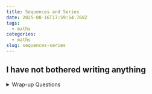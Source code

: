```yaml
---
title: Sequences and Series
date: 2025-08-16T17:59:54.768Z
tags:
  - maths
categories:
  - maths
slug: sequences-series
---
```


## I have not bothered writing anything

<details>
<summary>Wrap-up Questions</summary>
<p>

1. **Question:** A student starts a savings plan. In the first year, they deposit £1,200. In each subsequent year, they increase their deposit by a constant £300. After 5 years of deposits, they stop adding money and invest the total accumulated amount in an account that earns 6% interest compounded annually. What is the value of the investment 10 years after they made their _last_ deposit?
<details>
<summary>Answer</summary>
<p>
- This is a two-part problem. First, an arithmetic series to find the total saved, then a geometric sequence for the compound interest.
- **Part 1: Calculate total savings (Arithmetic Series)**
  - The deposits are an arithmetic sequence with $a_1 = 1200$, $d = 300$, and $n=5$ years of deposits.
  - The total amount deposited is the sum of the series, $S_5$.
  - First, find the deposit in the 5th year: $a_5 = a_1 + (5-1)d = 1200 + 4(300) = 2400$.
  - Now, find the sum: $S_5 = \frac{n}{2}(a_1 + a_5) = \frac{5}{2}(1200 + 2400) = 2.5(3600) = £9,000$.
- **Part 2: Calculate investment growth (Geometric Sequence)**
  - The principal for the investment is $P = £9,000$.
  - The annual interest rate is $i = 0.06$, so the common ratio is $r = 1.06$.
  - The time period is $t = 10$ years.
  - The future value is given by the compound interest formula $FV = P(1+i)^t$.
  - $FV = 9000(1.06)^{10} \approx 9000(1.790847) \approx £16,117.62$.
</p>
<p>
<b>If you get this wrong, you should focus on:</b> Separating a multi-stage problem, calculating the sum of a finite arithmetic series, and applying the formula for compound interest (a geometric sequence application).
</p>
</details>

2. **Question:** A patient is given an initial dose of 20mg of a medication. Every day, they take a 10mg maintenance dose. The drug is eliminated from the body such that 50% of the total amount is removed every 24 hours. What is the limiting amount of the drug in the body in the long run (i.e., the steady state amount)?
<details>
<summary>Answer</summary>
<p>
- Let $A_n$ be the amount of the drug in the body immediately after the $n$-th maintenance dose.
- $A_0 = 20$ (initial dose).
- **Day 1:** Before the dose, the amount is $20 \times 0.5 = 10$. After the dose, $A_1 = (20 \times 0.5) + 10 = 20$.
- **Day 2:** Before the dose, the amount is $A_1 \times 0.5 = 20 \times 0.5 = 10$. After the dose, $A_2 = (A_1 \times 0.5) + 10 = (20 \times 0.5) + 10 = 20$.
- It seems the amount right after each dose is always 20mg. Let's write a general recurrence relation.
- Let $Q_n$ be the amount in the body just *after* the $n$-th dose (for $n \ge 1$). Let $Q_0=20$ be the initial amount.
- The amount just before the $(n+1)$-th dose is $0.5 \cdot Q_n$.
- The amount just after the $(n+1)$-th dose is $Q_{n+1} = 0.5 \cdot Q_n + 10$.
- To find the limiting amount (steady state), we assume the sequence converges to a limit $L$.
- As $n \to \infty$, $Q_{n+1} \to L$ and $Q_n \to L$.
  $$ L = 0.5L + 10 $$
  $$ 0.5L = 10 $$
  $$ L = \frac{10}{0.5} = 20 \text{ mg} $$
- The limiting amount of the drug in the body, measured just after taking the dose, is 20 mg. The amount will then fluctuate between 20mg (just after the dose) and 10mg (just before the next dose). The question asks for the limiting amount, which in this context usually refers to the peak steady-state level.
</p>
<p>
<b>If you get this wrong, you should focus on:</b> Modeling real-world scenarios with recurrence relations and finding the fixed point or steady state of the system by taking the limit.
</p>
</details>

3. **Question:** Find the exact sum of the infinite series $\sum_{n=1}^{\infty} \frac{1}{n(n+1)(n+2)}$.
<details>
<summary>Answer</summary>
<p>
- This series can be solved by recognizing it as a telescoping series after applying partial fraction decomposition.
- **Step 1: Decompose the general term.**
  - $$ \frac{1}{n(n+1)(n+2)} = \frac{A}{n} + \frac{B}{n+1} + \frac{C}{n+2} $$
  - $$ 1 = A(n+1)(n+2) + B(n)(n+2) + C(n)(n+1) $$
  - Let $n=0$: $1 = A(1)(2) \implies A = 1/2$.
  - Let $n=-1$: $1 = B(-1)(1) \implies B = -1$.
  - Let $n=-2$: $1 = C(-2)(-1) \implies C = 1/2$.
  So, the term is $\frac{1}{2n} - \frac{1}{n+1} + \frac{1}{2(n+2)}$.
- **Step 2: Write out the partial sum $S_N$ to find the pattern.**
  - To make the pattern clearer, rewrite the term as $\frac{1}{2}\left(\frac{1}{n} - \frac{2}{n+1} + \frac{1}{n+2}\right) = \frac{1}{2}\left[\left(\frac{1}{n} - \frac{1}{n+1}\right) - \left(\frac{1}{n+1} - \frac{1}{n+2}\right)\right]$.
  - Let $a_n = \frac{1}{n} - \frac{1}{n+1}$. The term is $\frac{1}{2}(a_n - a_{n+1})$.
  - $n=1: \frac{1}{2}(a_1 - a_2) = \frac{1}{2}\left[\left(1-\frac{1}{2}\right) - \left(\frac{1}{2}-\frac{1}{3}\right)\right]$
  - $n=2: \frac{1}{2}(a_2 - a_3) = \frac{1}{2}\left[\left(\frac{1}{2}-\frac{1}{3}\right) - \left(\frac{1}{3}-\frac{1}{4}\right)\right]$
  - $n=3: \frac{1}{2}(a_3 - a_4) = \frac{1}{2}\left[\left(\frac{1}{3}-\frac{1}{4}\right) - \left(\frac{1}{4}-\frac{1}{5}\right)\right]$
  - The sum is $\frac{1}{2} [ (a_1 - a_2) + (a_2 - a_3) + \dots + (a_N - a_{N+1}) ]$. 
  - This telescopes to $\frac{1}{2}(a_1 - a_{N+1})$.
- **Step 3: Evaluate the limit of the partial sum.**
  - $$ S_N = \frac{1}{2}(a_1 - a_{N+1}) = \frac{1}{2}\left[ \left(1-\frac{1}{2}\right) - \left(\frac{1}{N+1} - \frac{1}{N+2}\right) \right] = \frac{1}{2}\left[ \frac{1}{2} - \frac{1}{N+1} + \frac{1}{N+2} \right] $$
  - $$ S = \lim_{N\to\infty} S_N = \lim_{N\to\infty} \frac{1}{2}\left[ \frac{1}{2} - \frac{1}{N+1} + \frac{1}{N+2} \right] = \frac{1}{2} \left( \frac{1}{2} - 0 + 0 \right) = \frac{1}{4} $$
</p>
<p>
<b>If you get this wrong, you should focus on:</b> Partial fraction decomposition for cubic denominators and identifying the cancellation pattern in telescoping series.
</p>
</details>

4. **Question:** The area of a Koch snowflake can be found by summing an infinite series. Start with an equilateral triangle of area $A$. At each step, a new equilateral triangle is added to the middle third of each existing side. The new triangle's side length is 1/3 of the side it's added to. Find the total area of the snowflake after an infinite number of steps in terms of the initial area $A$.
<details>
<summary>Answer</summary>
<p>
- This problem requires tracking the number of triangles added and their area at each step.
- Let $A_0 = A$ be the initial area. Let $S_0 = 3$ be the initial number of sides.
- **Step 1 (k=1):**
  - We add one new triangle to each of the $S_0=3$ sides.
  - A triangle with side length $s/3$ has area $(1/3)^2 = 1/9$ of a triangle with side length $s$.
  - Area added: $A_1 = S_0 \cdot \frac{A}{9} = 3 \cdot \frac{A}{9} = \frac{A}{3}$.
  - New number of sides: $S_1 = S_0 \cdot 4 = 12$.
- **Step 2 (k=2):**
  - We add one new triangle to each of the $S_1=12$ sides.
  - The side length of these new triangles is $1/3$ of the previous step's triangles, so their area is $1/9$ of the previous step's triangles, which is $(1/9)^2 A = A/81$.
  - Area added: $A_2 = S_1 \cdot \frac{A}{81} = 12 \cdot \frac{A}{81} = \frac{4A}{27}$.
- **Step 3 (k=3):**
  - Number of sides is now $S_2 = S_1 \cdot 4 = 48$. Area of new triangles is $A/81 \cdot 1/9 = A/729$.
  - Area added: $A_3 = S_2 \cdot \frac{A}{729} = 48 \cdot \frac{A}{729} = \frac{16A}{243}$.
- **Identify the pattern:**
  - The total area is $A_{total} = A_0 + A_1 + A_2 + A_3 + \dots$
  - $A_{total} = A + \frac{A}{3} + \frac{4A}{27} + \frac{16A}{243} + \dots = A + A \left( \frac{1}{3} + \frac{4}{27} + \frac{16}{243} + \dots \right)$
  - The series in the parenthesis is $ \frac{1}{3} + \frac{4}{9} \cdot \frac{1}{3} + (\frac{4}{9})^2 \cdot \frac{1}{3} + \dots $
  - This is a geometric series with first term $a = 1/3$ and common ratio $r = 4/9$.
- **Sum the series:**
  - Since $|r| = 4/9 < 1$, the series converges.
  - Sum of the added area = $\frac{a}{1-r} = \frac{1/3}{1 - 4/9} = \frac{1/3}{5/9} = \frac{1}{3} \cdot \frac{9}{5} = \frac{3}{5}$.
  - The total area is $A_{total} = A + A \left( \frac{3}{5} \right) = \frac{8}{5}A$.
</p>
<p>
<b>If you get this wrong, you should focus on:</b> Modeling a geometric process, identifying the first term and common ratio of the resulting geometric series, and calculating the sum.
</p>
</details>

5. **Question:** A student is trying to determine if the series $\sum_{n=1}^{\infty} \frac{n^2+n}{n^3+2}$ converges. They first try the Ratio Test, but find it inconclusive. Show why the Ratio Test is inconclusive, and then use a more appropriate test to definitively determine convergence or divergence.
<details>
<summary>Answer</summary>
<p>
- **Part 1: Show the Ratio Test is inconclusive.**
  - Let $a_n = \frac{n^2+n}{n^3+2}$.
  $$ L = \lim_{n\to\infty} \left| \frac{a_{n+1}}{a_n} \right| = \lim_{n\to\infty} \frac{(n+1)^2+(n+1)}{(n+1)^3+2} \cdot \frac{n^3+2}{n^2+n} $$
  - To evaluate this limit, we only need to consider the highest power terms in each polynomial.
  - Highest power in $(n+1)^2+(n+1)$ is $n^2$.
  - Highest power in $(n+1)^3+2$ is $n^3$.
  - Highest power in $n^3+2$ is $n^3$.
  - Highest power in $n^2+n$ is $n^2$.
  $$ L = \lim_{n\to\infty} \frac{n^2 \cdot n^3}{n^3 \cdot n^2} = \lim_{n\to\infty} \frac{n^5}{n^5} = 1 $$
  - Since the limit is 1, the Ratio Test is inconclusive.
- **Part 2: Use a more appropriate test.**
  - The Limit Comparison Test is ideal here. The term $a_n$ behaves like $\frac{n^2}{n^3} = \frac{1}{n}$ for large $n$.
  - Let's compare our series to the harmonic series $\sum b_n = \sum \frac{1}{n}$, which is known to diverge.
  - Compute the limit of the ratio of the terms:
  $$ L = \lim_{n\to\infty} \frac{a_n}{b_n} = \lim_{n\to\infty} \frac{\frac{n^2+n}{n^3+2}}{\frac{1}{n}} = \lim_{n\to\infty} \frac{n(n^2+n)}{n^3+2} = \lim_{n\to\infty} \frac{n^3+n^2}{n^3+2} $$
  - Divide numerator and denominator by $n^3$:
  $$ L = \lim_{n\to\infty} \frac{1+1/n}{1+2/n^3} = \frac{1}{1} = 1 $$
  - Since the limit is a finite, positive number ($0 < L < \infty$), and the comparison series $\sum \frac{1}{n}$ diverges, the original series $\sum \frac{n^2+n}{n^3+2}$ also diverges by the Limit Comparison Test.
</p>
<p>
<b>If you get this wrong, you should focus on:</b> Understanding the limitations of the Ratio Test (especially for rational functions) and applying the Limit Comparison Test by choosing an appropriate p-series to compare with.
</p>
</details>

6. **Question:** A programmer needs to approximate $\cos(0.2)$ for a low-power device. They decide to use a Maclaurin polynomial. What is the minimum degree of the polynomial required to guarantee an approximation error less than $10^{-7}$?
<details>
<summary>Answer</summary>
<p>
- This problem requires using the Taylor Remainder Theorem, specifically the error bound for an alternating series, as the Maclaurin series for cosine is alternating.
- The Maclaurin series for $\cos(x)$ is $\sum_{n=0}^{\infty} \frac{(-1)^n x^{2n}}{(2n)!} = 1 - \frac{x^2}{2!} + \frac{x^4}{4!} - \frac{x^6}{6!} + \dots$.
- For $x=0.2$, this is an alternating series. The Alternating Series Estimation Theorem states that the error $|R_n|$ in approximating the sum by the $n$-th partial sum is less than the absolute value of the first unused term, $|a_{n+1}|$.
- Let's calculate the absolute values of the terms for $x=0.2$:
  - Term 0 ($1$): Used in $P_0$.
  - Term 1 ($-\frac{0.2^2}{2!}$): $|a_1| = \frac{0.04}{2} = 0.02$. Used in $P_2$.
  - Term 2 ($+\frac{0.2^4}{4!}$): $|a_2| = \frac{0.0016}{24} \approx 6.67 \times 10^{-5}$. Used in $P_4$.
  - Term 3 ($-\frac{0.2^6}{6!}$): $|a_3| = \frac{0.000064}{720} \approx 8.89 \times 10^{-8}$.
- We need the error to be less than $10^{-7}$.
- If we use the polynomial $P_4(x) = 1 - \frac{x^2}{2!} + \frac{x^4}{4!}$, the error will be bounded by the absolute value of the next term, which is $|a_3| \approx 8.89 \times 10^{-8}$.
- Since $8.89 \times 10^{-8} < 10^{-7}$, this is sufficient.
- The polynomial $P_4(x)$ has degree 4. However, the question asks for the minimum degree. The polynomial used is $1 - \frac{x^2}{2!} + \frac{x^4}{4!}$. The term with $x^5$ is zero, so $P_5(x) = P_4(x)$. The error for $P_5(x)$ is also bounded by the next non-zero term, which is the $x^6$ term.
- Therefore, using a polynomial of degree 4 (or 5) is sufficient. The minimum degree required to include the $x^4$ term is 4.
</p>
<p>
<b>If you get this wrong, you should focus on:</b> The Alternating Series Estimation Theorem and how it applies to Taylor series approximations for functions like sine and cosine.
</p>
</details>

7. **Question:** The function $f(x) = \sin(x^2)$ is notoriously difficult to integrate. Approximate the value of the definite integral $\int_0^1 \sin(x^2) dx$ by integrating the first three non-zero terms of its Maclaurin series.
<details>
<summary>Answer</summary>
<p>
- **Step 1: Find the Maclaurin series for $\sin(x^2)$.**
  - Start with the series for $\sin(u) = u - \frac{u^3}{3!} + \frac{u^5}{5!} - \dots$.
  - Substitute $u = x^2$:
    - $$ \sin(x^2) = (x^2) - \frac{(x^2)^3}{3!} + \frac{(x^2)^5}{5!} - \dots = x^2 - \frac{x^6}{6} + \frac{x^{10}}{120} - \dots $$
- **Step 2: Integrate the series term-by-term from 0 to 1.**
  - $$ \int_0^1 \sin(x^2) dx \approx \int_0^1 \left( x^2 - \frac{x^6}{6} + \frac{x^{10}}{120} \right) dx $$
- **Step 3: Evaluate the integral.**
  - $$ \left[ \frac{x^3}{3} - \frac{x^7}{6 \cdot 7} + \frac{x^{11}}{120 \cdot 11} \right]_0^1 $$
  - $$ = \left( \frac{1^3}{3} - \frac{1^7}{42} + \frac{1^{11}}{1320} \right) - (0) $$
  - $$ = \frac{1}{3} - \frac{1}{42} + \frac{1}{1320} $$
- **Step 4: Calculate the final value.**
  - $\frac{1}{3} \approx 0.333333$
  - $\frac{1}{42} \approx 0.023810$
  - $\frac{1}{1320} \approx 0.000758$
  - Approximation $\approx 0.333333 - 0.023810 + 0.000758 = 0.310281$.
</p>
<p>
<b>If you get this wrong, you should focus on:</b> Creating new series from known Maclaurin series via substitution, and performing term-by-term integration of a power series to approximate a definite integral.
</p>
</details>

8. **Question:** You need to approximate the sum of an alternating series for a physics simulation. You have two options that both converge to the same value: Series A is $\sum_{n=1}^\infty \frac{(-1)^{n+1}}{n^2}$ and Series B is $\sum_{n=0}^\infty (-1/2)^n$. If you need an error less than 0.001, which series is more "efficient" in terms of the number of terms you need to calculate? Justify your answer by finding the number of terms required for each.
<details>
<summary>Answer</summary>
<p>
- This problem compares the rate of convergence of two different series.
- **Series A: $\sum_{n=1}^\infty \frac{(-1)^{n+1}}{n^2}$**
  - This is an alternating series. The error is bounded by the first unused term. We need to find the smallest $N$ such that the $(N+1)$-th term is less than 0.001.
  - We need $|a_{N+1}| < 0.001 \implies \frac{1}{(N+1)^2} < \frac{1}{1000}$.
  - $(N+1)^2 > 1000 \implies N+1 > \sqrt{1000} \approx 31.6$.
  - $N > 30.6$. So we need $N=31$ terms.
- **Series B: $\sum_{n=0}^\infty (-1/2)^n$**
  - This is a geometric series with $a=1$ and $r=-1/2$. It is also an alternating series.
  - We need to find the smallest $N$ such that the absolute value of the $(N+1)$-th term is less than 0.001.
  - We need $|a_{N+1}| < 0.001 \implies |(-1/2)^{N+1}| < 0.001 \implies (\frac{1}{2})^{N+1} < \frac{1}{1000}$.
  - $2^{N+1} > 1000$.
  - We know $2^{10} = 1024$. So, we need $N+1 = 10$.
  - This gives $N=9$. We need to sum the terms from $n=0$ to $n=9$, which is 10 terms.
- **Conclusion:**
  - Series A requires summing 31 terms.
  - Series B requires summing 10 terms.
  - Series B is more efficient because its terms decrease much more rapidly (exponentially) than the terms of Series A (polynomially).
</p>
<p>
<b>If you get this wrong, you should focus on:</b> Comparing rates of convergence, and applying the Alternating Series Estimation Theorem to both p-series and geometric series.
</p>
</details>

9. **Question:** Show that the series $\sum_{n=2}^{\infty} \frac{(-1)^n}{\sqrt{n} \ln(n)}$ is conditionally convergent.
<details>
<summary>Answer</summary>
<p>
- To prove conditional convergence, we must show two things: (1) the series itself converges, and (2) the series of absolute values diverges.
- **Part 1: Show convergence of the original series.**
  - We use the Alternating Series Test on $\sum_{n=2}^{\infty} \frac{(-1)^n}{\sqrt{n} \ln(n)}$. Let $b_n = \frac{1}{\sqrt{n} \ln(n)}$.
  - Condition 1: $b_n > 0$ for $n \ge 2$. This is true.
  - Condition 2: $\lim_{n\to\infty} b_n = \lim_{n\to\infty} \frac{1}{\sqrt{n} \ln(n)} = 0$. This is true as the denominator grows to infinity.
  - Condition 3: $b_{n+1} \le b_n$. The function $f(x) = \sqrt{x}\ln(x)$ is a product of two increasing functions, so it is increasing. Therefore, its reciprocal, $b_n$, is decreasing.
  - Since all three conditions are met, the series converges by the Alternating Series Test.
- **Part 2: Show divergence of the series of absolute values.**
  - We need to test the series $\sum_{n=2}^{\infty} \left| \frac{(-1)^n}{\sqrt{n} \ln(n)} \right| = \sum_{n=2}^{\infty} \frac{1}{\sqrt{n} \ln(n)}$.
  - We can use the Direct Comparison Test. We know that for $n > e$, $\ln(n) < \sqrt{n}$.
  - Therefore, $\sqrt{n}\ln(n) < \sqrt{n}\sqrt{n} = n$.
  - This implies $\frac{1}{\sqrt{n}\ln(n)} > \frac{1}{n}$ for $n$ large enough.
  - We are comparing our series to the harmonic series $\sum \frac{1}{n}$, which diverges.
  - Since the terms of our series are greater than the terms of a divergent series, the series $\sum \frac{1}{\sqrt{n} \ln(n)}$ diverges by the Direct Comparison Test.
- **Conclusion:**
  - The series converges, but it does not converge absolutely. Therefore, the series is conditionally convergent.
</p>
<p>
<b>If you get this wrong, you should focus on:</b> The definition of conditional and absolute convergence, applying the Alternating Series Test, and using the Direct Comparison Test with a suitable bounding function (like comparing $\ln(n)$ to a power of $n$).
</p>
</details>

10. **Question:** Find the complete interval of convergence for the power series $\sum_{n=1}^{\infty} \frac{(2x-5)^n}{n \cdot 3^n}$.
    <details>
    <summary>Answer</summary>
    <p>
    - **Step 1: Use the Ratio Test to find the radius of convergence.**
      - Let $a_n = \frac{(2x-5)^n}{n \cdot 3^n}$.
      - $$ L = \lim_{n\to\infty} \left| \frac{a_{n+1}}{a_n} \right| = \lim_{n\to\infty} \left| \frac{(2x-5)^{n+1}}{(n+1)3^{n+1}} \cdot \frac{n \cdot 3^n}{(2x-5)^n} \right| $$
      - $$ L = \lim_{n\to\infty} \left| \frac{2x-5}{3} \cdot \frac{n}{n+1} \right| = \frac{|2x-5|}{3} \lim_{n\to\infty} \frac{n}{n+1} = \frac{|2x-5|}{3} $$
    - **Step 2: Solve for the interval where the series converges.**
      - The series converges when $L < 1$, so $\frac{|2x-5|}{3} < 1 \implies |2x-5| < 3$.
      - This gives $-3 < 2x-5 < 3$.
      - Add 5 to all parts: $2 < 2x < 8$.
      - Divide by 2: $1 < x < 4$.
    - **Step 3: Test the endpoints of the interval.**
      - **Endpoint x = 4:** Substitute into the series:
        - $$ \sum_{n=1}^{\infty} \frac{(2(4)-5)^n}{n \cdot 3^n} = \sum_{n=1}^{\infty} \frac{3^n}{n \cdot 3^n} = \sum_{n=1}^{\infty} \frac{1}{n} $$
        This is the harmonic series, which diverges.
      - **Endpoint x = 1:** Substitute into the series:
        - $$ \sum_{n=1}^{\infty} \frac{(2(1)-5)^n}{n \cdot 3^n} = \sum_{n=1}^{\infty} \frac{(-3)^n}{n \cdot 3^n} = \sum_{n=1}^{\infty} \frac{(-1)^n}{n} $$
        This is the alternating harmonic series, which converges by the Alternating Series Test.
    - **Step 4: State the final interval of convergence.**
      - The series converges for $x=1$ but not for $x=4$.
      - The interval of convergence is $[1, 4)$.
    </p>
    <p>
    <b>If you get this wrong, you should focus on:</b> The full process for finding the interval of convergence: using the Ratio Test correctly with a center other than 0, solving the resulting inequality, and carefully testing the endpoints using appropriate series tests (like p-series or AST).
    </p>
    </details>

11. **Question:** A sequence is defined by the recurrence relation $a_{n+1} = \frac{1}{2}(a_n + \frac{9}{a_n})$ with $a_1 = 1$. Assuming the sequence converges, what is its limit? Then, calculate the first four terms of the sequence to observe its rate of convergence.
    <details>
    <summary>Answer</summary>
    <p>
    - This is the Babylonian method for finding a square root.
    - **Part 1: Find the limit.**
      - Assume the sequence converges to a limit $L$. Since all terms will be positive, $L$ must be positive.
      - As $n \to \infty$, $a_{n+1} \to L$ and $a_n \to L$.
      - Substitute $L$ into the recurrence relation:
        - $$ L = \frac{1}{2}\left(L + \frac{9}{L}\right) $$
      - Solve for $L$:
        - $$ 2L = L + \frac{9}{L} \implies L = \frac{9}{L} \implies L^2 = 9 $$
      - Since $L$ must be positive, the limit is $L=3$.
    - **Part 2: Calculate the first four terms.**
      - $a_1 = 1$
      - $a_2 = \frac{1}{2}\left(1 + \frac{9}{1}\right) = \frac{1}{2}(10) = 5$
      - $a_3 = \frac{1}{2}\left(5 + \frac{9}{5}\right) = \frac{1}{2}\left(5 + 1.8\right) = \frac{1}{2}(6.8) = 3.4$
      - $a_4 = \frac{1}{2}\left(3.4 + \frac{9}{3.4}\right) \approx \frac{1}{2}(3.4 + 2.64705) = \frac{1}{2}(6.04705) \approx 3.0235$
    - **Observation:** The sequence converges to the limit of 3 very quickly. The first term is off by 2, the second is off by 2, the third is off by 0.4, and the fourth is only off by about 0.02. This demonstrates quadratic convergence.
    </p>
    <p>
    <b>If you get this wrong, you should focus on:</b> The technique for finding the limit of a convergent recursive sequence and performing iterative calculations.
    </p>
    </details>

12. **Question:** Determine if the series $\sum_{n=1}^\infty \left(1 - \frac{1}{n}\right)^{n^2}$ converges or diverges. (Hint: A test other than the Ratio Test will be much more effective).
    <details>
    <summary>Answer</summary>
    <p>
    - The presence of the $n^2$ power in the exponent strongly suggests using the Root Test.
    - Let $a_n = \left(1 - \frac{1}{n}\right)^{n^2}$.
    - Apply the Root Test:
      - $$ L = \lim_{n\to\infty} \sqrt[n]{|a_n|} = \lim_{n\to\infty} \sqrt[n]{\left(1 - \frac{1}{n}\right)^{n^2}} $$
      - $$ L = \lim_{n\to\infty} \left( \left(1 - \frac{1}{n}\right)^{n^2} \right)^{1/n} = \lim_{n\to\infty} \left(1 - \frac{1}{n}\right)^n $$
    - This is a standard limit form related to the definition of $e$. Recall the limit definition $\lim_{n\to\infty} (1 + \frac{x}{n})^n = e^x$.
    - In our case, $x=-1$.
      - $$ L = e^{-1} = \frac{1}{e} $$
    - Since $e \approx 2.718$, we have $L = 1/e < 1$.
    - Because the limit $L$ is less than 1, the series converges by the Root Test.
    </p>
    <p>
    <b>If you get this wrong, you should focus on:</b> Recognizing when to apply the Root Test (especially for terms with powers of n) and knowing the limit definition of the exponential function $e^x$.
    </p>
    </details>

13. **Question:** Find the sum of the series $\sum_{n=1}^\infty \frac{2}{n^2+4n+3}$.
    <details>
    <summary>Answer</summary>
    <p>
    - This is a telescoping series that requires factoring the denominator and using partial fractions.
    - **Step 1: Factor the denominator and decompose the term.**
      - $n^2+4n+3 = (n+1)(n+3)$.
      - $$ \frac{2}{(n+1)(n+3)} = \frac{A}{n+1} + \frac{B}{n+3} $$
      - $$ 2 = A(n+3) + B(n+1) $$
      - Let $n=-1$: $2 = A(2) \implies A=1$.
      - Let $n=-3$: $2 = B(-2) \implies B=-1$.
      - The term is $\frac{1}{n+1} - \frac{1}{n+3}$.
    - **Step 2: Write out the partial sum $S_N$ to find the cancellation pattern.**
      - $n=1: (\frac{1}{2} - \frac{1}{4})$
      - $n=2: (\frac{1}{3} - \frac{1}{5})$
      - $n=3: (\frac{1}{4} - \frac{1}{6})$
      - $n=4: (\frac{1}{5} - \frac{1}{7})$
      - ...
      - $n=N-1: (\frac{1}{N} - \frac{1}{N+2})$
      - $n=N: (\frac{1}{N+1} - \frac{1}{N+3})$
    - The $-\frac{1}{4}$ from the $n=1$ term cancels with the $+\frac{1}{4}$ from the $n=3$ term. The $-\frac{1}{5}$ from $n=2$ cancels with $+\frac{1}{5}$ from $n=4$.
    - The terms that do not cancel at the beginning are $\frac{1}{2}$ and $\frac{1}{3}$.
    - The terms that do not cancel at the end are $-\frac{1}{N+2}$ (from the $n=N-1$ term) and $-\frac{1}{N+3}$ (from the $n=N$ term).
    - $S_N = \frac{1}{2} + \frac{1}{3} - \frac{1}{N+2} - \frac{1}{N+3}$.
    - **Step 3: Evaluate the limit.**
      - $$ S = \lim_{N\to\infty} \left( \frac{1}{2} + \frac{1}{3} - \frac{1}{N+2} - \frac{1}{N+3} \right) = \frac{1}{2} + \frac{1}{3} - 0 - 0 = \frac{3+2}{6} = \frac{5}{6} $$
    </p>
    <p>
    <b>If you get this wrong, you should focus on:</b> Factoring quadratic denominators, partial fraction decomposition, and carefully identifying the surviving terms in a telescoping series where the terms are not consecutive.
    </p>
    </details>

14. **Question:** A bank offers a special savings account. If you deposit £100 on the first day of the month, they add a £1 bonus at the end of the month. If you deposit £100 on the first day of the next month, they add a £2 bonus, and so on, with the bonus increasing by £1 each month. You deposit £100 each month for 2 years (24 months). What is the total amount of money in the account immediately after the 24th month's bonus is paid? (Assume no other interest is paid).
    <details>
    <summary>Answer</summary>
    <p>
    - This problem can be broken into two parts: the sum of your deposits and the sum of the bank's bonuses.
    - **Part 1: Sum of your deposits.**
      - You deposit $100 each month for 24 months.
      - Total Deposits = $100 \times 24 = £2,400$.
    - **Part 2: Sum of the bank's bonuses.**
      - The bonuses form an arithmetic sequence: 1, 2, 3, ..., 24.
      - We need to find the sum of this arithmetic series, $S_{24}$.
      - $a_1 = 1$, $a_{24} = 24$, $n=24$.
      - $S_{24} = \frac{n}{2}(a_1 + a_n) = \frac{24}{2}(1 + 24) = 12(25) = £300$.
    - **Part 3: Total amount.**
      - Total Amount = Total Deposits + Total Bonuses
      - Total Amount = $2,400 + 300 = £2,700$.
    </p>
    <p>
    <b>If you get this wrong, you should focus on:</b> Breaking a word problem into its constituent parts and recognizing how to apply the formula for the sum of a simple arithmetic series.
    </p>
    </details>

15. **Question:** Using the Maclaurin series for $e^x$, find the exact value of the sum $\sum_{n=0}^{\infty} \frac{2^n}{n!}$. Then, use this result to find the sum of the related series $\sum_{n=2}^{\infty} \frac{2^n}{(n-1)!}$.
    <details>
    <summary>Answer</summary>
    <p>
    - **Part 1: Find the sum of the first series.**
      - The Maclaurin series for $e^x$ is $\sum_{n=0}^{\infty} \frac{x^n}{n!}$.
      - The series $\sum_{n=0}^{\infty} \frac{2^n}{n!}$ matches this form exactly with $x=2$.
      - Therefore, the sum of the first series is $e^2$.
    - **Part 2: Find the sum of the second series.**
      - Let $S = \sum_{n=2}^{\infty} \frac{2^n}{(n-1)!}$. This series is not in a standard form. We need to manipulate the index to make it match a known series.
      - Let $k = n-1$. When $n=2$, $k=1$. As $n \to \infty$, $k \to \infty$. Also, $n = k+1$.
      - Substitute these into the sum:
        - $$ S = \sum_{k=1}^{\infty} \frac{2^{k+1}}{k!} = \sum_{k=1}^{\infty} \frac{2 \cdot 2^k}{k!} = 2 \sum_{k=1}^{\infty} \frac{2^k}{k!} $$
      - Now, the sum $\sum_{k=1}^{\infty} \frac{2^k}{k!}$ is almost $e^2$.
      - We know $e^2 = \sum_{k=0}^{\infty} \frac{2^k}{k!} = \frac{2^0}{0!} + \sum_{k=1}^{\infty} \frac{2^k}{k!} = 1 + \sum_{k=1}^{\infty} \frac{2^k}{k!}$.
      - So, $\sum_{k=1}^{\infty} \frac{2^k}{k!} = e^2 - 1$.
      - Substitute this back into our expression for S:
        - $$ S = 2(e^2 - 1) $$
    </p>
    <p>
    <b>If you get this wrong, you should focus on:</b> Recognizing known Maclaurin series, and using index manipulation (re-indexing) to transform a given series into a more familiar form.
    </p>
    </details>

16. **Question:** A ball is dropped from a height of 10 meters. After each bounce, it returns to 75% of its previous height. The time it takes to fall from a height $h$ is $\sqrt{h/5}$ seconds, and the time it takes to rise to a height $h$ is also $\sqrt{h/5}$ seconds. What is the total time the ball is in the air?
    <details>
    <summary>Answer</summary>
    <p>
    - This problem involves summing two different infinite geometric series: one for the distances and one for the time.
    - **Step 1: Analyze the sequence of heights.**
      - Initial drop: $h_0 = 10$.
      - After 1st bounce: $h_1 = 10(0.75)$.
      - After 2nd bounce: $h_2 = 10(0.75)^2$.
      - In general, after the $n$-th bounce, the height is $h_n = 10(0.75)^n$.
    - **Step 2: Calculate the time for the initial drop.**
      - $T_{drop,0} = \sqrt{h_0/5} = \sqrt{10/5} = \sqrt{2}$ seconds.
    - **Step 3: Calculate the time for all subsequent rises and falls.**
      - For each bounce $n$ (starting at $n=1$), the ball rises to height $h_n$ and falls from height $h_n$.
      - Time for one rise-fall cycle from height $h_n$: $T_n = T_{rise} + T_{fall} = \sqrt{h_n/5} + \sqrt{h_n/5} = 2\sqrt{h_n/5}$.
      - $T_n = 2\sqrt{10(0.75)^n / 5} = 2\sqrt{2(0.75)^n} = 2\sqrt{2}(\sqrt{0.75})^n$.
    - **Step 4: Sum the infinite series for the time of the bounces.**
      - Total time for bounces is $\sum_{n=1}^{\infty} T_n = \sum_{n=1}^{\infty} 2\sqrt{2}(\sqrt{0.75})^n$.
      - This is a geometric series with first term $a = 2\sqrt{2}\sqrt{0.75}$ and common ratio $r = \sqrt{0.75}$.
      - $r = \sqrt{3/4} = \frac{\sqrt{3}}{2} \approx 0.866 < 1$, so the series converges.
      - Sum = $\frac{a}{1-r} = \frac{2\sqrt{2}\sqrt{0.75}}{1-\sqrt{0.75}} = \frac{2\sqrt{1.5}}{1-\sqrt{0.75}} \approx \frac{2(1.2247)}{1-0.866} \approx \frac{2.4494}{0.134} \approx 18.28$ seconds.
    - **Step 5: Calculate total time.**
      - Total Time = Initial Drop Time + Bounce Time
      - Total Time = $\sqrt{2} + 18.28 \approx 1.414 + 18.28 = 19.694$ seconds.
    </p>
    <p>
    <b>If you get this wrong, you should focus on:</b> Setting up a model based on a word problem, identifying the correct geometric series (especially the common ratio), and summing an infinite geometric series.
    </p>
    </details>

17. **Question:** For what values of the real number $k$ does the series $\sum_{n=1}^\infty \frac{n!}{k^n}$ converge?
    <details>
    <summary>Answer</summary>
    <p>
    - The presence of a factorial and a power term makes the Ratio Test the ideal choice.
    - Let $a_n = \frac{n!}{k^n}$. We must assume $k \ne 0$.
    - Apply the Ratio Test:
      - $$ L = \lim_{n\to\infty} \left| \frac{a_{n+1}}{a_n} \right| = \lim_{n\to\infty} \left| \frac{(n+1)!}{k^{n+1}} \cdot \frac{k^n}{n!} \right| $$
      - $$ L = \lim_{n\to\infty} \left| \frac{(n+1)n!}{k \cdot k^n} \cdot \frac{k^n}{n!} \right| = \lim_{n\to\infty} \left| \frac{n+1}{k} \right| $$
    - This limit depends on the value of $k$.
      - $$ L = \frac{1}{|k|} \lim_{n\to\infty} (n+1) $$
    - The limit $\lim_{n\to\infty} (n+1)$ is $\infty$.
    - So, for any finite, non-zero value of $k$, the limit $L$ will be $\infty$.
    - The Ratio Test states that if $L > 1$, the series diverges. Since $L=\infty$ for any choice of $k$, the series diverges for all non-zero $k$.
    - We should also consider the case if $k=0$, which would involve division by zero in the series terms, so it is undefined.
    - **Conclusion:** There are no real values of $k$ for which this series converges.
    </p>
    <p>
    <b>If you get this wrong, you should focus on:</b> Applying the Ratio Test and correctly interpreting the result when the limit is infinite.
    </p>
    </details>

18. **Question:** The sum $\sum_{k=1}^n k^2 = \frac{n(n+1)(2n+1)}{6}$ is a well-known formula. Use this to find the value of the series $\sum_{k=5}^{20} (3k^2 - 5)$.
    <details>
    <summary>Answer</summary>
    <p>
    - We need to manipulate the sum to use the given formula, which starts at $k=1$.
    - **Step 1: Split the sum and use properties of summation.**
      - $$ \sum_{k=5}^{20} (3k^2 - 5) = \sum_{k=5}^{20} 3k^2 - \sum_{k=5}^{20} 5 = 3\sum_{k=5}^{20} k^2 - 5 \sum_{k=5}^{20} 1 $$
    - **Step 2: Adjust the indices of the sums.**
      - For the first sum: $\sum_{k=5}^{20} k^2 = \left(\sum_{k=1}^{20} k^2\right) - \left(\sum_{k=1}^{4} k^2\right)$.
      - For the second sum: There are $20 - 5 + 1 = 16$ terms. So $\sum_{k=5}^{20} 5 = 5 \times 16 = 80$.
    - **Step 3: Apply the formula for the sum of squares.**
      - $\sum_{k=1}^{20} k^2 = \frac{20(20+1)(2(20)+1)}{6} = \frac{20(21)(41)}{6} = 10(7)(41) = 2870$.
      - $\sum_{k=1}^{4} k^2 = \frac{4(4+1)(2(4)+1)}{6} = \frac{4(5)(9)}{6} = 2(5)(3) = 30$.
    - **Step 4: Substitute back and calculate the final result.**
      - $\sum_{k=5}^{20} k^2 = 2870 - 30 = 2840$.
      - Original expression = $3(2840) - 80 = 8520 - 80 = 8440$.
    </p>
    <p>
    <b>If you get this wrong, you should focus on:</b> Properties of sigma notation, specifically how to change the starting and ending indices of a sum to match a known formula.
    </p>
    </details>

19. **Question:** Does the series $\sum_{n=1}^\infty \frac{n^n}{n!}$ converge or diverge? Justify your answer with an appropriate test.
    <details>
    <summary>Answer</summary>
    <p>
    - This series can be tested with the Ratio Test, but a simpler approach is the Test for Divergence.
    - **Method 1: Test for Divergence**
      - Let's examine the limit of the terms $a_n = \frac{n^n}{n!}$.
      - Write out the term: $a_n = \frac{n \cdot n \cdot n \cdots n}{1 \cdot 2 \cdot 3 \cdots n} = \left(\frac{n}{1}\right) \left(\frac{n}{2}\right) \cdots \left(\frac{n}{n}\right)$.
      - Each factor $(\frac{n}{k})$ is $\ge 1$. The first factor is $n$.
      - So, $a_n = \frac{n}{1} \cdot (\text{product of terms } \ge 1) \ge n$.
      - As $n \to \infty$, $a_n \to \infty$ because $a_n \ge n$.
      - Since $\lim_{n\to\infty} a_n \ne 0$, the series diverges by the Test for Divergence.
    - **Method 2: Ratio Test**
      - $$ L = \lim_{n\to\infty} \left| \frac{(n+1)^{n+1}}{(n+1)!} \cdot \frac{n!}{n^n} \right| = \lim_{n\to\infty} \frac{(n+1)^{n+1}}{(n+1)n!} \cdot \frac{n!}{n^n} $$
      - $$ L = \lim_{n\to\infty} \frac{(n+1)^n}{n^n} = \lim_{n\to\infty} \left(\frac{n+1}{n}\right)^n = \lim_{n\to\infty} \left(1 + \frac{1}{n}\right)^n = e $$
    - Since $L = e \approx 2.718 > 1$, the series diverges by the Ratio Test.
    </p>
    <p>
    <b>If you get this wrong, you should focus on:</b> The Test for Divergence as a first-line check, and the application of the Ratio Test leading to the limit definition of $e$.
    </p>
    </details>

20. **Question:** A sequence is defined recursively by $x_1 = \sqrt{2}$ and $x_{n+1} = \sqrt{2 + x_n}$ for $n \ge 1$. Prove that this sequence converges and find its limit.
    <details>
    <summary>Answer</summary>
    <p>
    - To prove convergence without knowing the limit, we can use the Monotone Convergence Theorem, which requires showing the sequence is both monotonic and bounded.
    - **Step 1: Show the sequence is bounded above by 2.**
      - We use mathematical induction.
      - Base Case: $x_1 = \sqrt{2} < 2$. True.
      - Inductive Hypothesis: Assume $x_k < 2$ for some integer $k \ge 1$.
      - Inductive Step: We must show $x_{k+1} < 2$.
        - $$ x_{k+1} = \sqrt{2 + x_k} < \sqrt{2 + 2} = \sqrt{4} = 2 $$
        The inequality holds because $x_k < 2$. Thus, the sequence is bounded above by 2.
    - **Step 2: Show the sequence is monotonic increasing ($x_{n+1} \ge x_n$).**
      - We use induction again.
      - Base Case: $x_2 = \sqrt{2+\sqrt{2}} > \sqrt{2} = x_1$. True.
      - Inductive Hypothesis: Assume $x_k \ge x_{k-1}$ for some integer $k \ge 2$.
      - Inductive Step: We must show $x_{k+1} \ge x_k$.
        - $$ x_k \ge x_{k-1} \implies 2+x_k \ge 2+x_{k-1} \implies \sqrt{2+x_k} \ge \sqrt{2+x_{k-1}} \implies x_{k+1} \ge x_k $$
        Thus, the sequence is monotonic increasing.
    - **Step 3: Conclude convergence and find the limit.**
      - Since the sequence is bounded above and monotonic increasing, it must converge by the Monotone Convergence Theorem. Let the limit be $L$.
      - To find $L$, we take the limit of the recurrence relation:
        - $$ \lim_{n\to\infty} x_{n+1} = \lim_{n\to\infty} \sqrt{2 + x_n} $$
        - $$ L = \sqrt{2 + L} $$
      - Square both sides: $L^2 = 2 + L \implies L^2 - L - 2 = 0$.
      - Factor the quadratic: $(L-2)(L+1) = 0$.
      - The possible limits are $L=2$ or $L=-1$. Since all terms of the sequence are positive, the limit must be positive.
      - Therefore, the limit of the sequence is 2.
    </p>
    <p>
    <b>If you get this wrong, you should focus on:</b> The Monotone Convergence Theorem, proof by mathematical induction for boundedness and monotonicity, and finding the limit of a recursively defined sequence.
    </p>
    </details>

</p>
</details>
